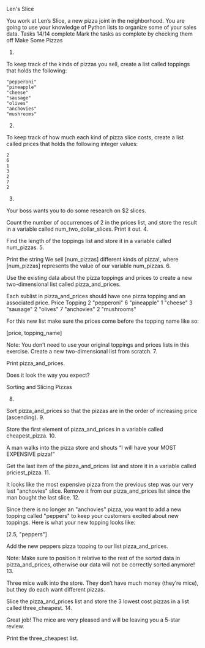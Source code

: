 Len's Slice

You work at Len’s Slice, a new pizza joint in the neighborhood. You are going to use your knowledge of Python lists to organize some of your sales data.
Tasks
14/14 complete
Mark the tasks as complete by checking them off
Make Some Pizzas

1.

To keep track of the kinds of pizzas you sell, create a list called toppings that holds the following:

    "pepperoni"
    "pineapple"
    "cheese"
    "sausage"
    "olives"
    "anchovies"
    "mushrooms"

2.

To keep track of how much each kind of pizza slice costs, create a list called prices that holds the following integer values:

    2
    6
    1
    3
    2
    7
    2

3.

Your boss wants you to do some research on $2 slices.

Count the number of occurrences of 2 in the prices list, and store the result in a variable called num_two_dollar_slices. Print it out.
4.

Find the length of the toppings list and store it in a variable called num_pizzas.
5.

Print the string We sell [num_pizzas] different kinds of pizza!, where [num_pizzas] represents the value of our variable num_pizzas.
6.

Use the existing data about the pizza toppings and prices to create a new two-dimensional list called pizza_and_prices.

Each sublist in pizza_and_prices should have one pizza topping and an associated price.
Price 	Topping
2 	"pepperoni"
6 	"pineapple"
1 	"cheese"
3 	"sausage"
2 	"olives"
7 	"anchovies"
2 	"mushrooms"

For this new list make sure the prices come before the topping name like so:

[price, topping_name]

Note: You don’t need to use your original toppings and prices lists in this exercise. Create a new two-dimensional list from scratch.
7.

Print pizza_and_prices.

Does it look the way you expect?

Sorting and Slicing Pizzas

8.

Sort pizza_and_prices so that the pizzas are in the order of increasing price (ascending).
9.

Store the first element of pizza_and_prices in a variable called cheapest_pizza.
10.

A man walks into the pizza store and shouts “I will have your MOST EXPENSIVE pizza!”

Get the last item of the pizza_and_prices list and store it in a variable called priciest_pizza.
11.

It looks like the most expensive pizza from the previous step was our very last "anchovies" slice. Remove it from our pizza_and_prices list since the man bought the last slice.
12.

Since there is no longer an "anchovies" pizza, you want to add a new topping called "peppers" to keep your customers excited about new toppings. Here is what your new topping looks like:

[2.5, "peppers"]

Add the new peppers pizza topping to our list pizza_and_prices.

Note: Make sure to position it relative to the rest of the sorted data in pizza_and_prices, otherwise our data will not be correctly sorted anymore!
13.

Three mice walk into the store. They don’t have much money (they’re mice), but they do each want different pizzas.

Slice the pizza_and_prices list and store the 3 lowest cost pizzas in a list called three_cheapest.
14.

Great job! The mice are very pleased and will be leaving you a 5-star review.

Print the three_cheapest list.
